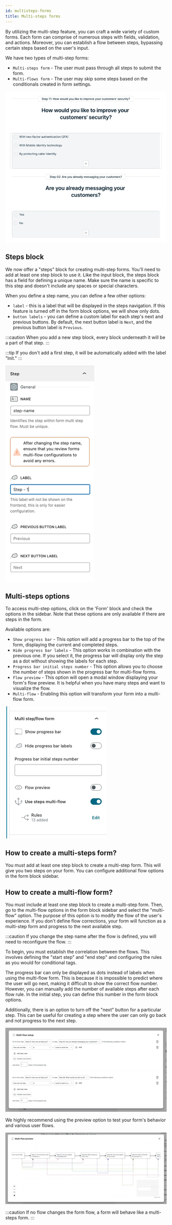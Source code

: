 ```yaml
---
id: multisteps-forms
title: Multi-steps forms
---
```


By utilizing the multi-step feature, you can craft a wide variety of custom forms. Each form can comprise of numerous steps with fields, validation, and actions. Moreover, you can establish a flow between steps, bypassing certain steps based on the user's input.

We have two types of multi-step forms:
* `Multi-steps form` - The user must pass through all steps to submit the form.
* `Multi-flows form` - The user may skip some steps based on the conditionals created in form settings.

![Multi-steps screen](/img/forms/multisteps.webp)

## Steps block

We now offer a "steps" block for creating multi-step forms. You'll need to add at least one step block to use it. Like the input block, the steps block has a field for defining a unique name. Make sure the name is specific to this step and doesn't include any spaces or special characters.

When you define a step name, you can define a few other options:
* `label` - this is a label that will be displayed in the steps navigation. If this feature is turned off in the form block options, we will show only dots.
* `button labels` - you can define a custom label for each step's next and previous buttons. By default, the next button label is `Next`, and the previous button label is `Previous`.

:::caution
When you add a new step block, every block underneath it will be a part of that step.
:::

:::tip
If you don't add a first step, it will be automatically added with the label "Init."
:::

![Multi-steps steps screen](/img/forms/multisteps-step.webp)

## Multi-steps options

To access multi-step options, click on the 'Form' block and check the options in the sidebar. Note that these options are only available if there are steps in the form.

Available options are:
* `Show progress bar` - This option will add a progress bar to the top of the form, displaying the current and completed steps.
* `Hide progress bar labels` - This option works in combination with the previous one. If you select it, the progress bar will display only the step as a dot without showing the labels for each step.
* `Progress bar initial steps number` - This option allows you to choose the number of steps shown in the progress bar for multi-flow forms.
* `Flow preview` - This option will open a modal window displaying your form's flow preview. It is helpful when you have many steps and want to visualize the flow.
* `Multi-flow` - Enabling this option will transform your form into a multi-flow form.

![Multi-steps options screen](/img/forms/multisteps-options.webp)

## How to create a multi-steps form?

You must add at least one step block to create a multi-step form. This will give you two steps on your form. You can configure additional flow options in the form block sidebar.

## How to create a multi-flow form?

You must include at least one step block to create a multi-step form. Then, go to the multi-flow options in the form block sidebar and select the "multi-flow" option. The purpose of this option is to modify the flow of the user's experience. If you don't define flow corrections, your form will function as a multi-step form and progress to the next available step.

:::caution
If you change the step name after the flow is defined, you will need to reconfigure the flow.
:::

To begin, you must establish the correlation between the flows. This involves defining the "start step" and "end step" and configuring the rules as you would for conditional tags.

The progress bar can only be displayed as dots instead of labels when using the multi-flow form. This is because it is impossible to predict where the user will go next, making it difficult to show the correct flow number. However, you can manually add the number of available steps after each flow rule. In the initial step, you can define this number in the form block options.

Additionally, there is an option to turn off the "next" button for a particular step. This can be useful for creating a step where the user can only go back and not progress to the next step.

![Multi-steps flow screen](/img/forms/multisteps-flow.webp)

We highly recommend using the preview option to test your form's behavior and various user flows.

![Multi-steps preview screen](/img/forms/multisteps-preview.webp)

:::caution
If no flow changes the form flow, a form will behave like a multi-steps form.
:::

